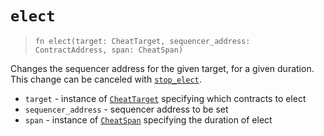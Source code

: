 # `elect`

> `fn elect(target: CheatTarget, sequencer_address: ContractAddress, span: CheatSpan)`

Changes the sequencer address for the given target, for a given duration.
This change can be canceled with [`stop_elect`](./stop_elect.md).

- `target` - instance of [`CheatTarget`](./cheat_target.md) specifying which contracts to elect
- `sequencer_address` - sequencer address to be set
- `span` - instance of [`CheatSpan`](./cheat_span.md) specifying the duration of elect
